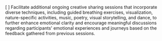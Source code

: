 [ ] Facilitate additional ongoing creative sharing sessions that incorporate diverse techniques, including guided breathing exercises, visualization, nature-specific activities, music, poetry, visual storytelling, and dance, to further enhance emotional clarity and encourage meaningful discussions regarding participants' emotional experiences and journeys based on the feedback gathered from previous sessions.